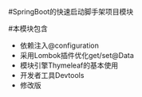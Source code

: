 #SpringBoot的快速启动脚手架项目模块

#本模块包含
* 依赖注入@configuration
* 采用Lombok插件优化get/set@Data
* 模块引擎Thymeleaf的基本使用
* 开发者工具Devtools
* 修改版